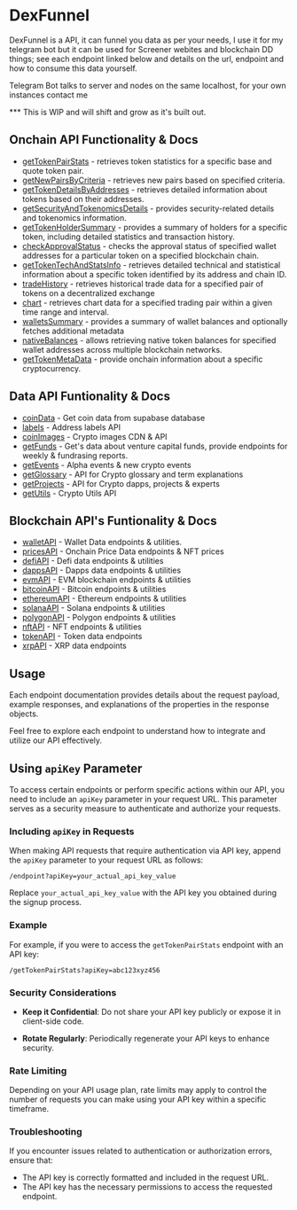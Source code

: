 # DexFunnel

DexFunnel is a API, it can funnel you data as per your needs, I use it for my telegram bot but it can be used for Screener webites and blockchain DD things; see each endpoint linked below and details on the url, endpoint and how to consume this data yourself. 

Telegram Bot talks to server and nodes on the same localhost, for your own instances contact me

*** This is WIP and will shift and grow as it's built out. 

## Onchain API Functionality & Docs 
- [getTokenPairStats](docs/getTokenPairStats.md) - retrieves token statistics for a specific base and quote token pair.
- [getNewPairsByCriteria](docs/getNewPairsByCriteria.md) - retrieves new pairs based on specified criteria.
- [getTokenDetailsByAddresses](docs/getTokenDetailsByAddresses-ETH.md) - retrieves detailed information about tokens based on their addresses.
- [getSecurityAndTokenomicsDetails](docs/getSecurityAndTokenomicsDetails-ETH.md) - provides security-related details and tokenomics information.
- [getTokenHolderSummary](docs/getTokenHolderSummary.md) - provides a summary of holders for a specific token, including detailed statistics and transaction history.
- [checkApprovalStatus](docs/checkApprovalStatus.md) - checks the approval status of specified wallet addresses for a particular token on a specified blockchain chain.
- [getTokenTechAndStatsInfo](docs/getTokenTechAndStatsInfo.md) - retrieves detailed technical and statistical information about a specific token identified by its address and chain ID.
- [tradeHistory](docs/tradeHistory.md) - retrieves historical trade data for a specified pair of tokens on a decentralized exchange
- [chart](docs/chart.md) - retrieves chart data for a specified trading pair within a given time range and interval.
- [walletsSummary](docs/walletsSummary.md) - provides a summary of wallet balances and optionally fetches additional metadata
- [nativeBalances](docs/nativeBalances.md) - allows retrieving native token balances for specified wallet addresses across multiple blockchain networks.
- [getTokenMetaData](docs/getTokenMetaData.md) - provide onchain information about a specific cryptocurrency. 

## Data API Funtionality & Docs
- [coinData](docs/coinData.md) - Get coin data from supabase database
- [labels](docs/labels.md) - Address labels API
- [coinImages](docs/getImages.md) - Crypto images CDN & API
- [getFunds](docs/getFunds.md) - Get's data about venture capital funds, provide endpoints for weekly & fundrasing reports. 
- [getEvents](docs/getEvents.md) - Alpha events & new crypto events
- [getGlossary](docs/getGlossary.md) - API for Crypto glossary and term explanations
- [getProjects](docs/getProjects.md) - API for Crypto dapps, projects & experts 
- [getUtils](docs/getUtils.md) - Crypto Utils API

## Blockchain API's Funtionality & Docs
- [walletAPI](docs/walletAPI.md) - Wallet Data endpoints & utilities. 
- [pricesAPI](docs/pricesAPI.md) - Onchain Price Data endpoints & NFT prices
- [defiAPI](docs/defiAPI.md) - Defi data endpoints & utilities
- [dappsAPI](docs/dappsAPI.md) - Dapps data endpoints & utilities
- [evmAPI](docs/evmAPI.md) - EVM blockchain endpoints & utilities
- [bitcoinAPI](docs/bitcoinAPI.md) - Bitcoin endpoints & utilities
- [ethereumAPI](docs/ethereumAPI.md) - Ethereum endpoints & utilities
- [solanaAPI](docs/solanaAPI.md) - Solana endpoints & utilities
- [polygonAPI](docs/polygonAPI.md) - Polygon endpoints & utilities
- [nftAPI](docs/nftAPI.md) - NFT endpoints & utilities
- [tokenAPI](docs/tokenAPI.md) - Token data endpoints
- [xrpAPI](docs/xrpAPI.md) - XRP data endpoints

## Usage

Each endpoint documentation provides details about the request payload, example responses, and explanations of the properties in the response objects.

Feel free to explore each endpoint to understand how to integrate and utilize our API effectively.

## Using `apiKey` Parameter

To access certain endpoints or perform specific actions within our API, you need to include an `apiKey` parameter in your request URL. This parameter serves as a security measure to authenticate and authorize your requests.

### Including `apiKey` in Requests

When making API requests that require authentication via API key, append the `apiKey` parameter to your request URL as follows:

```
/endpoint?apiKey=your_actual_api_key_value
```

Replace `your_actual_api_key_value` with the API key you obtained during the signup process.

### Example

For example, if you were to access the `getTokenPairStats` endpoint with an API key:

```
/getTokenPairStats?apiKey=abc123xyz456
```

### Security Considerations

- **Keep it Confidential**: Do not share your API key publicly or expose it in client-side code.
  
- **Rotate Regularly**: Periodically regenerate your API keys to enhance security.

### Rate Limiting

Depending on your API usage plan, rate limits may apply to control the number of requests you can make using your API key within a specific timeframe.

### Troubleshooting

If you encounter issues related to authentication or authorization errors, ensure that:

- The API key is correctly formatted and included in the request URL.
- The API key has the necessary permissions to access the requested endpoint.
